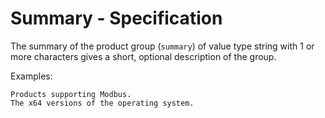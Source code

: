 # Summary - Specification

The summary of the product group (`summary`) of value type string with 1 or more characters gives a short, optional
description of the group.

Examples:

```
Products supporting Modbus.
The x64 versions of the operating system.
```
